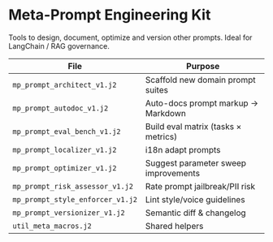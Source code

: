 # Meta-Prompt Engineering Kit

Tools to design, document, optimize and version other prompts. Ideal for LangChain / RAG governance.

| File | Purpose |
|------|---------|
| `mp_prompt_architect_v1.j2` | Scaffold new domain prompt suites |
| `mp_prompt_autodoc_v1.j2` | Auto-docs prompt markup → Markdown |
| `mp_prompt_eval_bench_v1.j2` | Build eval matrix (tasks × metrics) |
| `mp_prompt_localizer_v1.j2` | i18n adapt prompts |
| `mp_prompt_optimizer_v1.j2` | Suggest parameter sweep improvements |
| `mp_prompt_risk_assessor_v1.j2` | Rate prompt jailbreak/PII risk |
| `mp_prompt_style_enforcer_v1.j2` | Lint style/voice guidelines |
| `mp_prompt_versionizer_v1.j2` | Semantic diff & changelog |
| `util_meta_macros.j2` | Shared helpers
